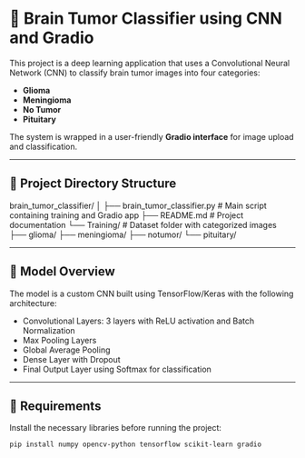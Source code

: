 # 🧠 Brain Tumor Classifier using CNN and Gradio

This project is a deep learning application that uses a Convolutional Neural Network (CNN) to classify brain tumor images into four categories:

- **Glioma**
- **Meningioma**
- **No Tumor**
- **Pituitary**

The system is wrapped in a user-friendly **Gradio interface** for image upload and classification.

---

## 📁 Project Directory Structure

brain_tumor_classifier/
│
├── brain_tumor_classifier.py # Main script containing training and Gradio app
├── README.md # Project documentation
└── Training/ # Dataset folder with categorized images
      ├── glioma/
      ├── meningioma/
      ├── notumor/
      └── pituitary/


---

## 🧠 Model Overview

The model is a custom CNN built using TensorFlow/Keras with the following architecture:

- Convolutional Layers: 3 layers with ReLU activation and Batch Normalization
- Max Pooling Layers
- Global Average Pooling
- Dense Layer with Dropout
- Final Output Layer using Softmax for classification

---

## 🧰 Requirements

Install the necessary libraries before running the project:

```bash
pip install numpy opencv-python tensorflow scikit-learn gradio
```
